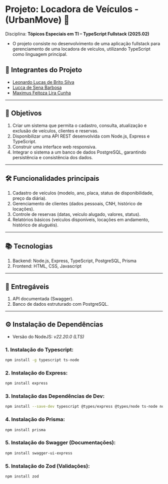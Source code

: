 # Projeto: Locadora de Veículos - (UrbanMove) 🚗

Disciplina: **Tópicos Especiais em TI – TypeScript Fullstack (2025.02)**

- O projeto consiste no desenvolvimento de uma aplicação fullstack para gerenciamento de uma locadora de veículos, utilizando TypeScript como linguagem principal.

## 👤 Integrantes do Projeto

 - [Leonardo Lucas de Brito Silva](https://github.com/leonardolucasbs)
 - [Lucca de Sena Barbosa](https://github.com/luccasena)
 - [Maximus Feitoza Lira Cunha](https://github.com/MaxFeitoza)

---

## 🎯 Objetivos

1. Criar um sistema que permita o cadastro, consulta, atualização e exclusão de veículos, clientes e reservas.
2. Disponibilizar uma API REST desenvolvida com Node.js, Express e TypeScript.
3. Construir uma interface web responsiva.
4. Integrar o sistema a um banco de dados PostgreSQL, garantindo persistência e consistência dos dados.

---

## 🛠️ Funcionalidades principais

1. Cadastro de veículos (modelo, ano, placa, status de disponibilidade, preço da diária).
2. Gerenciamento de clientes (dados pessoais, CNH, histórico de locações).
3. Controle de reservas (datas, veículo alugado, valores, status).
4. Relatórios básicos (veículos disponíveis, locações em andamento, histórico de aluguéis).

---

## 📚 Tecnologias

1. Backend: Node.js, Express, TypeScript, PostgreSQL, Prisma
2. Frontend: HTML, CSS, Javascript

---

## 🚀 Entregáveis

1. API documentada (Swagger).
2. Banco de dados estruturado com PostgreSQL.

---

## ⚙ Instalação de Dependências

- Versão do NodeJS: *v22.20.0 (LTS)*


### 1. Instalação do Typescript:
```bash
npm install -g typescript ts-node
```
### 2. Instalação do Express:
```bash
npm install express
```
### 3. Instalação das Dependências de Dev:
```bash
npm install --save-dev typescript @types/express @types/node ts-node nodemon
```
### 4. Instalação do Prisma:
```bash
npm install prisma
```
### 5. Instalação do Swagger (Documentações):
```bash
npm install swagger-ui-express
```
### 5. Instalação do Zod (Validações):
```bash
npm install zod
```
